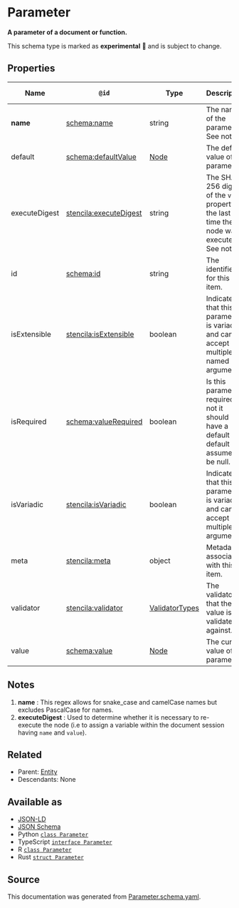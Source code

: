 # Parameter

**A parameter of a document or function.**

This schema type is marked as **experimental** 🧪 and is subject to change.

## Properties

| Name          | `@id`                                                                   | Type                                | Description                                                                                           | Inherited from            |
| ------------- | ----------------------------------------------------------------------- | ----------------------------------- | ----------------------------------------------------------------------------------------------------- | ------------------------- |
| **name**      | [schema:name](https://schema.org/name)                                  | string                              | The name of the parameter. See note [1](#notes).                                                      | [Parameter](Parameter.md) |
| default       | [schema:defaultValue](https://schema.org/defaultValue)                  | [Node](Node.md)                     | The default value of the parameter.                                                                   | [Parameter](Parameter.md) |
| executeDigest | [stencila:executeDigest](https://schema.stenci.la/executeDigest.jsonld) | string                              | The SHA-256 digest of the `value` property the last time the node was executed. See note [2](#notes). | [Parameter](Parameter.md) |
| id            | [schema:id](https://schema.org/id)                                      | string                              | The identifier for this item.                                                                         | [Entity](Entity.md)       |
| isExtensible  | [stencila:isExtensible](https://schema.stenci.la/isExtensible.jsonld)   | boolean                             | Indicates that this parameter is variadic and can accept multiple named arguments.                    | [Parameter](Parameter.md) |
| isRequired    | [schema:valueRequired](https://schema.org/valueRequired)                | boolean                             | Is this parameter required, if not it should have a default or default is assumed to be null.         | [Parameter](Parameter.md) |
| isVariadic    | [stencila:isVariadic](https://schema.stenci.la/isVariadic.jsonld)       | boolean                             | Indicates that this parameter is variadic and can accept multiple arguments.                          | [Parameter](Parameter.md) |
| meta          | [stencila:meta](https://schema.stenci.la/meta.jsonld)                   | object                              | Metadata associated with this item.                                                                   | [Entity](Entity.md)       |
| validator     | [stencila:validator](https://schema.stenci.la/validator.jsonld)         | [ValidatorTypes](ValidatorTypes.md) | The validator that the value is validated against.                                                    | [Parameter](Parameter.md) |
| value         | [schema:value](https://schema.org/value)                                | [Node](Node.md)                     | The current value of the parameter.                                                                   | [Parameter](Parameter.md) |

## Notes

1. **name** : This regex allows for snake_case and camelCase names but excludes PascalCase for names.
2. **executeDigest** : Used to determine whether it is necessary to re-execute the node (i.e to assign a variable within the document session having `name` and `value`).

## Related

- Parent: [Entity](Entity.md)
- Descendants: None

## Available as

- [JSON-LD](https://schema.stenci.la/Parameter.jsonld)
- [JSON Schema](https://schema.stenci.la/v1/Parameter.schema.json)
- Python [`class Parameter`](https://stencila.github.io/schema/python/docs/types.html#schema.types.Parameter)
- TypeScript [`interface Parameter`](https://stencila.github.io/schema/ts/docs/interfaces/parameter.html)
- R [`class Parameter`](https://cran.r-project.org/web/packages/stencilaschema/stencilaschema.pdf)
- Rust [`struct Parameter`](https://docs.rs/stencila-schema/latest/stencila_schema/struct.Parameter.html)

## Source

This documentation was generated from [Parameter.schema.yaml](https://github.com/stencila/stencila/blob/master/schema/Parameter.schema.yaml).
